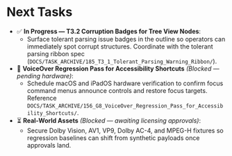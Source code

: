 # Next Tasks

- ✅ **In Progress — T3.2 Corruption Badges for Tree View Nodes**:
  - Surface tolerant parsing issue badges in the outline so operators can immediately spot corrupt structures. Coordinate with the tolerant parsing ribbon spec (`DOCS/TASK_ARCHIVE/185_T3_1_Tolerant_Parsing_Warning_Ribbon/`).
- 🚧 **VoiceOver Regression Pass for Accessibility Shortcuts** _(Blocked — pending hardware)_:
  - Schedule macOS and iPadOS hardware verification to confirm focus command menus announce controls and restore focus targets. Reference `DOCS/TASK_ARCHIVE/156_G8_VoiceOver_Regression_Pass_for_Accessibility_Shortcuts/`.
- ⏳ **Real-World Assets** _(Blocked — awaiting licensing approvals)_:
  - Secure Dolby Vision, AV1, VP9, Dolby AC-4, and MPEG-H fixtures so regression baselines can shift from synthetic payloads once approvals land.

